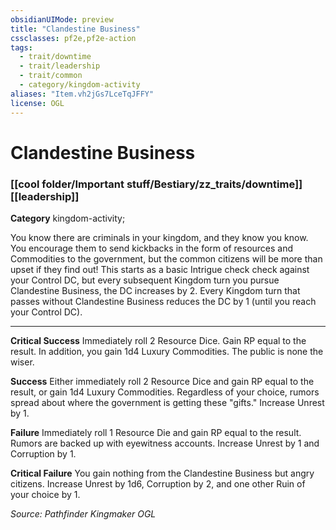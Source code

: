 ```yaml
---
obsidianUIMode: preview
title: "Clandestine Business"
cssclasses: pf2e,pf2e-action
tags:
  - trait/downtime
  - trait/leadership
  - trait/common
  - category/kingdom-activity
aliases: "Item.vh2jGs7LceTqJFFY"
license: OGL
---
```

# Clandestine Business

### [[cool folder/Important stuff/Bestiary/zz_traits/downtime]][[leadership]]

**Category** kingdom-activity; 




You know there are criminals in your kingdom, and they know you know. You encourage them to send kickbacks in the form of resources and Commodities to the government, but the common citizens will be more than upset if they find out! This starts as a basic Intrigue check check against your Control DC, but every subsequent Kingdom turn you pursue Clandestine Business, the DC increases by 2. Every Kingdom turn that passes without Clandestine Business reduces the DC by 1 (until you reach your Control DC).

* * *

**Critical Success** Immediately roll 2 Resource Dice. Gain RP equal to the result. In addition, you gain 1d4 Luxury Commodities. The public is none the wiser.

**Success** Either immediately roll 2 Resource Dice and gain RP equal to the result, or gain 1d4 Luxury Commodities. Regardless of your choice, rumors spread about where the government is getting these "gifts." Increase Unrest by 1.

**Failure** Immediately roll 1 Resource Die and gain RP equal to the result. Rumors are backed up with eyewitness accounts. Increase Unrest by 1 and Corruption by 1.

**Critical Failure** You gain nothing from the Clandestine Business but angry citizens. Increase Unrest by 1d6, Corruption by 2, and one other Ruin of your choice by 1.

*Source: Pathfinder Kingmaker*
*OGL*